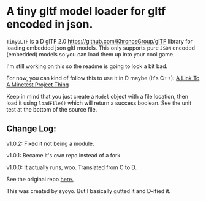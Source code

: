 # A tiny gltf model loader for gltf encoded in json.

`TinyGLTF` is a D glTF 2.0 https://github.com/KhronosGroup/glTF library for loading embedded json gltf models. This only supports pure ``JSON`` encoded (embedded) models so you can load them up into your cool game.

I'm still working on this so the readme is going to look a bit bad.

For now, you can kind of follow this to use it in D maybe (It's C++):
[A Link To A Minetest Project Thing](https://github.com/jordan4ibanez/irrlicht/blob/feat/gltf-loader/source/Irrlicht/CGLTFMeshFileLoader.cpp#L715)

Keep in mind that you just create a ``Model`` object with a file location, then load it using ``loadFile()`` which will return a success boolean. See the unit test at the bottom of the source file.

## Change Log:

v1.0.2: Fixed it not being a module.

v1.0.1: Became it's own repo instead of a fork.

v1.0.0: It actually runs, woo. Translated from C to D.


See the original repo [here.](https://github.com/syoyo/tinygltf)

This was created by syoyo. But I basically gutted it and D-ified it.